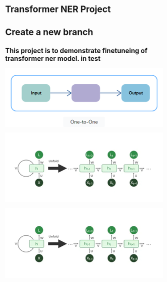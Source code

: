 # Transformer NER Project
# Create a new branch

## This project is to demonstrate finetuneing of transformer ner model. in test

![Home](docs/test.png)

![Home](docs/Screenshot%202023-12-07%20104331.png)

![result](https://github.com/ranjanjena007/transformer_finetune_ner/blob/main/docs/Screenshot%202023-12-07%20104331.png)
